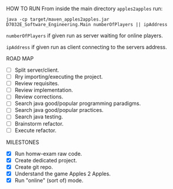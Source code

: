 HOW TO RUN
From inside the main directory `apples2apples` run:

`java -cp target/maven_apples2apples.jar D7032E_Software_Engineering.Main numberOfPlayers || ipAddress`

`numberOfPlayers` if given run as server waiting for online players.

`ipAddress` if given run as client connecting to the servers address.

ROAD MAP
- [ ] Split server/client.
- [ ] Rry importing/executing the project.
- [ ] Review requisites.
- [ ] Review implementation.
- [ ] Review corrections.
- [ ] Search java good/popular programming paradigms.
- [ ] Search java good/popular practices.
- [ ] Search java testing.
- [ ] Brainstorm refactor.
- [ ] Execute refactor.

MILESTONES
- [x] Run homw-exam raw code.
- [x] Create dedicated project.
- [x] Create git repo.
- [x] Understand the game Apples 2 Apples.
- [x] Run "online" (sort of) mode.
